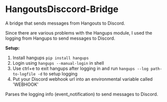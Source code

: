 # HangoutsDisccord-Bridge

A bridge that sends messages from Hangouts to Discord.

Since there are various problems with the Hangups module, I used the logging from Hangups to send messages to Discord.

**Setup:**

1. Install hangups `pip install hangups`
2. Login using `hangups --manual-login` in shell
3. Use ctrl+e to exit hangups after logging in and run `hangups --log path-to-logfile -d` to setup logging
4. Put your Discord webhook url into an environmental variable called 'WEBHOOK'

Parses the logging info (event_notification) to send messages to Discord.
